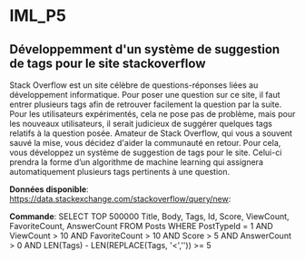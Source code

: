 # IML_P5
## Développemment d'un système de suggestion de tags pour le site stackoverflow

Stack Overflow est un site célèbre de questions-réponses liées au développement informatique.
Pour poser une question sur ce site, il faut entrer plusieurs tags afin de retrouver facilement la question par la suite. Pour les utilisateurs expérimentés, cela ne pose pas de problème, mais pour les nouveaux utilisateurs, il serait judicieux de suggérer quelques tags relatifs à la question posée.
Amateur de Stack Overflow, qui vous a souvent sauvé la mise, vous décidez d'aider la communauté en retour. Pour cela, vous développez un système de suggestion de tags pour le site. Celui-ci prendra la forme d’un algorithme de machine learning qui assignera automatiquement plusieurs tags pertinents à une question.


**Données disponible**:
https://data.stackexchange.com/stackoverflow/query/new:

**Commande**:
SELECT TOP 500000 Title, Body, Tags, Id, Score, ViewCount, FavoriteCount, AnswerCount
FROM Posts
WHERE PostTypeId = 1 AND ViewCount > 10 AND FavoriteCount > 10
AND Score > 5 AND AnswerCount > 0 AND LEN(Tags) - LEN(REPLACE(Tags, '<','')) >= 5
